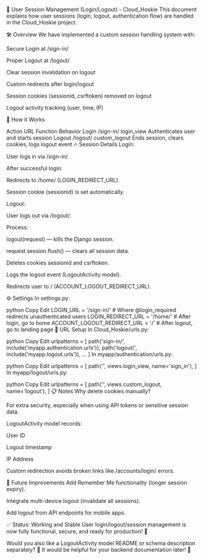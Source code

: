 📑 User Session Management (Login/Logout) - Cloud_Hoskie
This document explains how user sessions (login, logout, authentication flow) are handled in the Cloud_Hoskie project.

🛠 Overview
We have implemented a custom session handling system with:

Secure Login at /sign-in/

Proper Logout at /logout/

Clear session invalidation on logout

Custom redirects after login/logout

Session cookies (sessionid, csrftoken) removed on logout

Logout activity tracking (user, time, IP)

📌 How it Works

Action	URL	Function	Behavior
Login	/sign-in/	login_view	Authenticates user and starts session
Logout	/logout/	custom_logout	Ends session, clears cookies, logs logout event
🔥 Session Details
Login:

User logs in via /sign-in/.

After successful login:

Redirects to /home/ (LOGIN_REDIRECT_URL).

Session cookie (sessionid) is set automatically.

Logout:

User logs out via /logout/.

Process:

logout(request) — kills the Django session.

request.session.flush() — clears all session data.

Deletes cookies sessionid and csrftoken.

Logs the logout event (LogoutActivity model).

Redirects user to / (ACCOUNT_LOGOUT_REDIRECT_URL).

⚙️ Settings
In settings.py:

python
Copy
Edit
LOGIN_URL = '/sign-in/'        # Where @login_required redirects unauthenticated users
LOGIN_REDIRECT_URL = '/home/'  # After login, go to home
ACCOUNT_LOGOUT_REDIRECT_URL = '/'  # After logout, go to landing page
📂 URL Setup
In Cloud_Hoskie/urls.py:

python
Copy
Edit
urlpatterns = [
    path('sign-in/', include('myapp.authentication.urls')),
    path('logout/', include('myapp.logout.urls')),
    ...
]
In myapp/authentication/urls.py:

python
Copy
Edit
urlpatterns = [
    path('', views.login_view, name='sign_in'),
]
In myapp/logout/urls.py:

python
Copy
Edit
urlpatterns = [
    path('', views.custom_logout, name='logout'),
]
📋 Notes
Why delete cookies manually?

For extra security, especially when using API tokens or sensitive session data.

LogoutActivity model records:

User ID

Logout timestamp

IP Address

Custom redirection avoids broken links like /accounts/login/ errors.

🚀 Future Improvements
Add Remember Me functionality (longer session expiry).

Integrate multi-device logout (invalidate all sessions).

Add logout from API endpoints for mobile apps.

✅ Status: Working and Stable
User login/logout/session management is now fully functional, secure, and ready for production! 🚀

Would you also like a LogoutActivity model README or schema description separately? 📜
It would be helpful for your backend documentation later! 🌟








